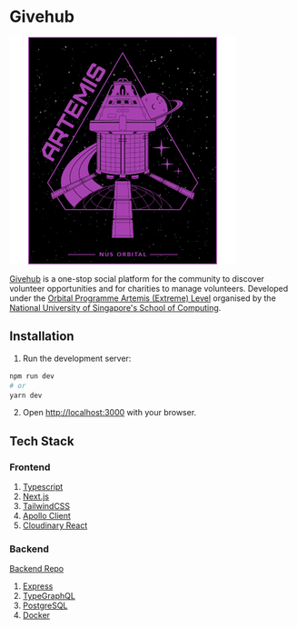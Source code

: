 # Givehub


![Orbital Badge](/public/162999508698.png)


[Givehub](https://givehub.vercel.app) is a one-stop social platform for the community to discover volunteer opportunities and for charities to manage volunteers. Developed under the [Orbital Programme Artemis (Extreme) Level](https://orbital.comp.nus.edu.sg/) organised by the [National University of Singapore's School of Computing](https://www.comp.nus.edu.sg/).


## Installation


1. Run the development server:


```bash
npm run dev
# or
yarn dev
```

2. Open [http://localhost:3000](http://localhost:3000) with your browser.


## Tech Stack


### Frontend


1. [Typescript](https://www.typescriptlang.org/)
2. [Next.js](https://nextjs.org/)
3. [TailwindCSS](https://tailwindcss.com/)
4. [Apollo Client](https://www.apollographql.com/docs/react/)
5. [Cloudinary React](https://cloudinary.com/documentation/react_integration)


### Backend


[Backend Repo](https://github.com/vigneshsankariyer1234567890/ghn)


1. [Express](https://expressjs.com/)
2. [TypeGraphQL](https://typegraphql.com/)
3. [PostgreSQL](https://www.postgresql.org/)
4. [Docker](https://www.docker.com/)
